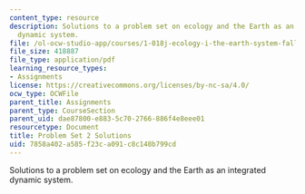 ```yaml
---
content_type: resource
description: Solutions to a problem set on ecology and the Earth as an integrated
  dynamic system.
file: /ol-ocw-studio-app/courses/1-018j-ecology-i-the-earth-system-fall-2009/7858a402a585f23ca091c8c148b799cd_MIT1_018JF09_hw2_ans.pdf
file_size: 418887
file_type: application/pdf
learning_resource_types:
- Assignments
license: https://creativecommons.org/licenses/by-nc-sa/4.0/
ocw_type: OCWFile
parent_title: Assignments
parent_type: CourseSection
parent_uid: dae87800-e883-5c70-2766-886f4e8eee01
resourcetype: Document
title: Problem Set 2 Solutions
uid: 7858a402-a585-f23c-a091-c8c148b799cd
---
```

Solutions to a problem set on ecology and the Earth as an integrated dynamic system.